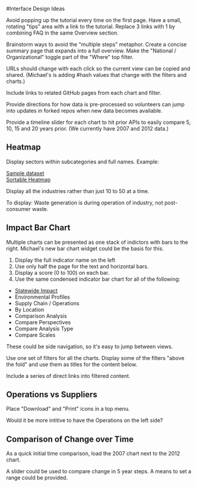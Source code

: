 
#Interface Design Ideas

Avoid popping up the tutorial every time on the first page. 
Have a small, rotating "tips" area with a link to the tutorial.
Replace 3 links with 1 by combining FAQ in the same Overview section.  

Brainstorm ways to avoid the "multiple steps" metaphor. Create a concise summary page that expands into a full overview. 
Make the "National / Organizational" toggle part of the "Where" top filter.  

URLs should change with each click so the current view can be copied and shared. (Michael's is adding #hash values that change with the filters and charts.)  

Include links to related GitHub pages from each chart and filter.  

Provide directions for how data is pre-processed so volunteers can jump into updates in forked repos when new data becomes available. 

Provide a timeline slider for each chart to hit prior APIs to easily compare 5, 10, 15 and 20 years prior. (We currently have 2007 and 2012 data.)


## Heatmap

Display sectors within subcategories and full names.  Example:

[Sample dataset](https://model.earth/community/samples/dataset)  
[Sortable Heatmap](https://model.earth/community/samples/dataset/sortable.html)  

Display all the industries rather than just 10 to 50 at a time.  

To display: Waste generation is during operation of industry, not post-consumer waste.  


## Impact Bar Chart

Multiple charts can be presented as one stack of indictors with bars to the right.
Michael's new bar chart widget could be the basis for this.  

1. Display the full indicator name on the left
2. Use only half the page for the text and horizontal bars.
3. Display a score (0 to 100) on each bar.
4. Use the same condensed indicator bar chart for all of the following:

- [Statewide Impact](samples/dataset/?design=smm2)<!-- Heatmap-->
- Environmental Profiles
- Supply Chain / Operations
- By Location
- Comparison Analysis
- Compare Perspectives
- Compare Analysis Type
- Compare Scales

These could be side navigation, so it's easy to jump between views.  


Use one set of filters for all the charts.  Display some of the filters "above the fold" and use them as titles for the content below.  

Include a series of direct links into filtered content.


## Operations vs Suppliers

Place "Download" and "Print" icons in a top menu.  

Would it be more intitive to have the Operations on the left side?  


## Comparison of Change over Time

As a quick initial time comparison, load the 2007 chart next to the 2012 chart.  

A slider could be used to compare change in 5 year steps. A means to set a range could be provided.  

<!--
To follow up on:

Embeddable version:
https://model.earth/community/map/starter/embed.html 

When possible, pre-process chart data into a single CSV file. 

Note that "Supply Chain/Operations" button does not work on "Comparison Analysis"

Checkboxes can not be clicked on "Compare Perspectives" page.

Rename "Analysis Settings" to "More filters"


Provide a means to project the most recent 5-year period before full data is available.  

We can provide easy starters by avoiding React for some of the modules.
The embed-map.js module is an example of loading dependent D3 and Leaflet javascript files.
-->


